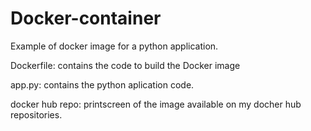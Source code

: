 # Docker-container
Example of docker image for a python application.

Dockerfile: contains the code to build the Docker image

app.py: contains the python aplication code.

docker hub repo: printscreen of the image available on my docher hub repositories. 

